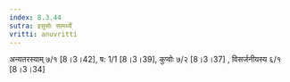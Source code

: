 ```yaml
---
index: 8.3.44
sutra: इसुसोः सामर्थ्ये
vritti: anuvritti
---
```


अन्यतरस्याम् ७/१ [8।3।42],  ष: 1/1 [8।3।39],  कुप्वोः ७/२  [8।3।37] , विसर्जनीयस्य ६/१  [8।3।34] 